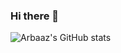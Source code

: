### Hi there 👋

<!--
**Arbyam/Arbyam** is a ✨ _special_ ✨ repository because its `README.md` (this file) appears on your GitHub profile.

Here are some ideas to get you started:

- 🔭 I’m currently working on ...
- 🌱 I’m currently learning ...
- 👯 I’m looking to collaborate on ...
- 🤔 I’m looking for help with ...
- 💬 Ask me about ...
- 📫 How to reach me: ...
- 😄 Pronouns: ...
- ⚡ Fun fact: ...
-->

<!-- [![Arbaaz's GitHub stats](https://github-readme-stats.vercel.app/api?username=arbyam)](https://github.com/anuraghazra/github-readme-stats) -->

![Arbaaz's GitHub stats](https://github-readme-stats.vercel.app/api?username=arbyam&show_icons=true&theme=merko)
